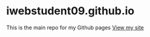 # iwebstudent09.github.io
This is the main repo for my Github pages
[View my site](https://iwebstudent09.github.io/)